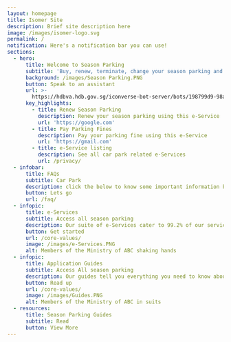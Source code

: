 ```yaml
---
layout: homepage
title: Isomer Site
description: Brief site description here
image: /images/isomer-logo.svg
permalink: /
notification: Here's a notification bar you can use!
sections:
  - hero:
      title: Welcome to Season Parking
      subtitle: 'Buy, renew, terminate, change your season parking and more!'
      background: /images/Season Parking.PNG
      button: Speak to an assistant
      url: >-
        https://hdbva.hdb.gov.sg/iconverse-bot-server/bots/198799d9-98a0-4e3f-8bfe-f2aebaf2c9c5/preview
      key_highlights:
        - title: Renew Season Parking
          description: Renew your season parking using this e-Service
          url: 'https://google.com'
        - title: Pay Parking Fines
          description: Pay your parking fine using this e-Service
          url: 'https://gmail.com'
        - title: e-Service listing
          description: See all car park related e-Services
          url: /privacy/
  - infobar:
      title: FAQs
      subtitle: Car Park
      description: click the below to know some important information before transacting
      button: Lets go
      url: /faq/
  - infopic:
      title: e-Services
      subtitle: Access all season parking
      description: Our suite of e-Services cater to 99.2% of our services!
      button: Get started
      url: /core-values/
      image: /images/e-Services.PNG
      alt: Members of the Ministry of ABC shaking hands
  - infopic:
      title: Application Guides
      subtitle: Access All season parking
      description: Our guides tell you everything you need to know about season parking
      button: Read up
      url: /core-values/
      image: /images/Guides.PNG
      alt: Members of the Ministry of ABC in suits
  - resources:
      title: Season Parking Guides
      subtitle: Read
      button: View More
---
```

